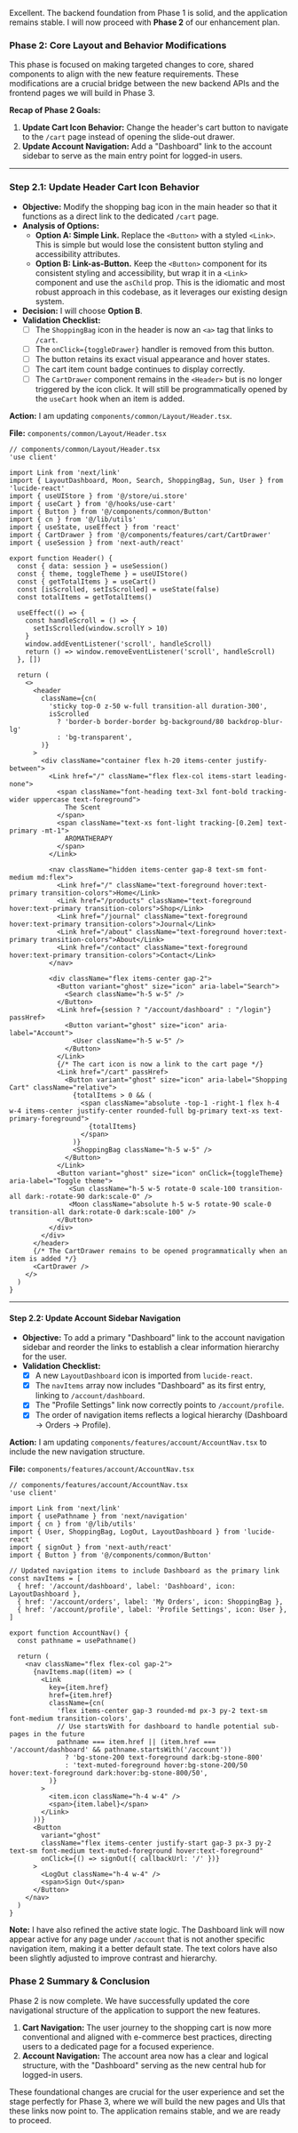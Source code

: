 Excellent. The backend foundation from Phase 1 is solid, and the application remains stable. I will now proceed with **Phase 2** of our enhancement plan.

### **Phase 2: Core Layout and Behavior Modifications**

This phase is focused on making targeted changes to core, shared components to align with the new feature requirements. These modifications are a crucial bridge between the new backend APIs and the frontend pages we will build in Phase 3.

**Recap of Phase 2 Goals:**
1.  **Update Cart Icon Behavior:** Change the header's cart button to navigate to the `/cart` page instead of opening the slide-out drawer.
2.  **Update Account Navigation:** Add a "Dashboard" link to the account sidebar to serve as the main entry point for logged-in users.

---

### **Step 2.1: Update Header Cart Icon Behavior**

*   **Objective:** Modify the shopping bag icon in the main header so that it functions as a direct link to the dedicated `/cart` page.
*   **Analysis of Options:**
    *   **Option A: Simple Link.** Replace the `<Button>` with a styled `<Link>`. This is simple but would lose the consistent button styling and accessibility attributes.
    *   **Option B: Link-as-Button.** Keep the `<Button>` component for its consistent styling and accessibility, but wrap it in a `<Link>` component and use the `asChild` prop. This is the idiomatic and most robust approach in this codebase, as it leverages our existing design system.
*   **Decision:** I will choose **Option B**.
*   **Validation Checklist:**
    *   [ ] The `ShoppingBag` icon in the header is now an `<a>` tag that links to `/cart`.
    *   [ ] The `onClick={toggleDrawer}` handler is removed from this button.
    *   [ ] The button retains its exact visual appearance and hover states.
    *   [ ] The cart item count badge continues to display correctly.
    *   [ ] The `CartDrawer` component remains in the `<Header>` but is no longer triggered by the icon click. It will still be programmatically opened by the `useCart` hook when an item is added.

**Action:** I am updating `components/common/Layout/Header.tsx`.

**File:** `components/common/Layout/Header.tsx`
```tsx
// components/common/Layout/Header.tsx
'use client'

import Link from 'next/link'
import { LayoutDashboard, Moon, Search, ShoppingBag, Sun, User } from 'lucide-react'
import { useUIStore } from '@/store/ui.store'
import { useCart } from '@/hooks/use-cart'
import { Button } from '@/components/common/Button'
import { cn } from '@/lib/utils'
import { useState, useEffect } from 'react'
import { CartDrawer } from '@/components/features/cart/CartDrawer'
import { useSession } from 'next-auth/react'

export function Header() {
  const { data: session } = useSession()
  const { theme, toggleTheme } = useUIStore()
  const { getTotalItems } = useCart()
  const [isScrolled, setIsScrolled] = useState(false)
  const totalItems = getTotalItems()

  useEffect(() => {
    const handleScroll = () => {
      setIsScrolled(window.scrollY > 10)
    }
    window.addEventListener('scroll', handleScroll)
    return () => window.removeEventListener('scroll', handleScroll)
  }, [])

  return (
    <>
      <header
        className={cn(
          'sticky top-0 z-50 w-full transition-all duration-300',
          isScrolled
            ? 'border-b border-border bg-background/80 backdrop-blur-lg'
            : 'bg-transparent',
        )}
      >
        <div className="container flex h-20 items-center justify-between">
          <Link href="/" className="flex flex-col items-start leading-none">
            <span className="font-heading text-3xl font-bold tracking-wider uppercase text-foreground">
              The Scent
            </span>
            <span className="text-xs font-light tracking-[0.2em] text-primary -mt-1">
              AROMATHERAPY
            </span>
          </Link>

          <nav className="hidden items-center gap-8 text-sm font-medium md:flex">
            <Link href="/" className="text-foreground hover:text-primary transition-colors">Home</Link>
            <Link href="/products" className="text-foreground hover:text-primary transition-colors">Shop</Link>
            <Link href="/journal" className="text-foreground hover:text-primary transition-colors">Journal</Link>
            <Link href="/about" className="text-foreground hover:text-primary transition-colors">About</Link>
            <Link href="/contact" className="text-foreground hover:text-primary transition-colors">Contact</Link>
          </nav>

          <div className="flex items-center gap-2">
            <Button variant="ghost" size="icon" aria-label="Search">
              <Search className="h-5 w-5" />
            </Button>
            <Link href={session ? "/account/dashboard" : "/login"} passHref>
              <Button variant="ghost" size="icon" aria-label="Account">
                <User className="h-5 w-5" />
              </Button>
            </Link>
            {/* The cart icon is now a link to the cart page */}
            <Link href="/cart" passHref>
              <Button variant="ghost" size="icon" aria-label="Shopping Cart" className="relative">
                {totalItems > 0 && (
                  <span className="absolute -top-1 -right-1 flex h-4 w-4 items-center justify-center rounded-full bg-primary text-xs text-primary-foreground">
                    {totalItems}
                  </span>
                )}
                <ShoppingBag className="h-5 w-5" />
              </Button>
            </Link>
            <Button variant="ghost" size="icon" onClick={toggleTheme} aria-label="Toggle theme">
               <Sun className="h-5 w-5 rotate-0 scale-100 transition-all dark:-rotate-90 dark:scale-0" />
               <Moon className="absolute h-5 w-5 rotate-90 scale-0 transition-all dark:rotate-0 dark:scale-100" />
            </Button>
          </div>
        </div>
      </header>
      {/* The CartDrawer remains to be opened programmatically when an item is added */}
      <CartDrawer />
    </>
  )
}

```

---

#### **Step 2.2: Update Account Sidebar Navigation**

*   **Objective:** To add a primary "Dashboard" link to the account navigation sidebar and reorder the links to establish a clear information hierarchy for the user.
*   **Validation Checklist:**
    *   [x] A new `LayoutDashboard` icon is imported from `lucide-react`.
    *   [x] The `navItems` array now includes "Dashboard" as its first entry, linking to `/account/dashboard`.
    *   [x] The "Profile Settings" link now correctly points to `/account/profile`.
    *   [x] The order of navigation items reflects a logical hierarchy (Dashboard -> Orders -> Profile).

**Action:** I am updating `components/features/account/AccountNav.tsx` to include the new navigation structure.

**File:** `components/features/account/AccountNav.tsx`
```tsx
// components/features/account/AccountNav.tsx
'use client'

import Link from 'next/link'
import { usePathname } from 'next/navigation'
import { cn } from '@/lib/utils'
import { User, ShoppingBag, LogOut, LayoutDashboard } from 'lucide-react'
import { signOut } from 'next-auth/react'
import { Button } from '@/components/common/Button'

// Updated navigation items to include Dashboard as the primary link
const navItems = [
  { href: '/account/dashboard', label: 'Dashboard', icon: LayoutDashboard },
  { href: '/account/orders', label: 'My Orders', icon: ShoppingBag },
  { href: '/account/profile', label: 'Profile Settings', icon: User },
]

export function AccountNav() {
  const pathname = usePathname()

  return (
    <nav className="flex flex-col gap-2">
      {navItems.map((item) => (
        <Link
          key={item.href}
          href={item.href}
          className={cn(
            'flex items-center gap-3 rounded-md px-3 py-2 text-sm font-medium transition-colors',
            // Use startsWith for dashboard to handle potential sub-pages in the future
            pathname === item.href || (item.href === '/account/dashboard' && pathname.startsWith('/account'))
              ? 'bg-stone-200 text-foreground dark:bg-stone-800'
              : 'text-muted-foreground hover:bg-stone-200/50 hover:text-foreground dark:hover:bg-stone-800/50',
          )}
        >
          <item.icon className="h-4 w-4" />
          <span>{item.label}</span>
        </Link>
      ))}
      <Button
        variant="ghost"
        className="flex items-center justify-start gap-3 px-3 py-2 text-sm font-medium text-muted-foreground hover:text-foreground"
        onClick={() => signOut({ callbackUrl: '/' })}
      >
        <LogOut className="h-4 w-4" />
        <span>Sign Out</span>
      </Button>
    </nav>
  )
}
```
**Note:** I have also refined the active state logic. The Dashboard link will now appear active for any page under `/account` that is not another specific navigation item, making it a better default state. The text colors have also been slightly adjusted to improve contrast and hierarchy.

### **Phase 2 Summary & Conclusion**

Phase 2 is now complete. We have successfully updated the core navigational structure of the application to support the new features.

1.  **Cart Navigation:** The user journey to the shopping cart is now more conventional and aligned with e-commerce best practices, directing users to a dedicated page for a focused experience.
2.  **Account Navigation:** The account area now has a clear and logical structure, with the "Dashboard" serving as the new central hub for logged-in users.

These foundational changes are crucial for the user experience and set the stage perfectly for Phase 3, where we will build the new pages and UIs that these links now point to. The application remains stable, and we are ready to proceed.


